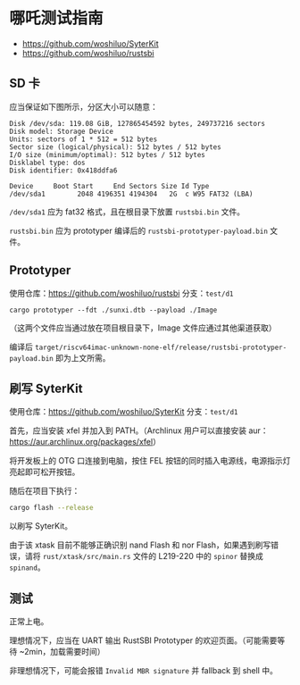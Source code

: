 # 哪吒测试指南

- https://github.com/woshiluo/SyterKit
- https://github.com/woshiluo/rustsbi

## SD 卡

应当保证如下图所示，分区大小可以随意：

```plain
Disk /dev/sda: 119.08 GiB, 127865454592 bytes, 249737216 sectors
Disk model: Storage Device
Units: sectors of 1 * 512 = 512 bytes
Sector size (logical/physical): 512 bytes / 512 bytes
I/O size (minimum/optimal): 512 bytes / 512 bytes
Disklabel type: dos
Disk identifier: 0x418ddfa6

Device     Boot Start     End Sectors Size Id Type
/dev/sda1        2048 4196351 4194304   2G  c W95 FAT32 (LBA)
```

`/dev/sda1` 应为 fat32 格式，且在根目录下放置 `rustsbi.bin` 文件。

`rustsbi.bin` 应为 prototyper 编译后的 `rustsbi-prototyper-payload.bin` 文件。

## Prototyper

使用仓库：<https://github.com/woshiluo/rustsbi>
分支：`test/d1`

```
cargo prototyper --fdt ./sunxi.dtb --payload ./Image
```

（这两个文件应当通过放在项目根目录下，Image 文件应通过其他渠道获取）

编译后 `target/riscv64imac-unknown-none-elf/release/rustsbi-prototyper-payload.bin` 即为上文所需。

## 刷写 SyterKit

使用仓库：<https://github.com/woshiluo/SyterKit>
分支：`test/d1`

首先，应当安装 xfel 并加入到 PATH。（Archlinux 用户可以直接安装 aur：<https://aur.archlinux.org/packages/xfel>）

将开发板上的 OTG 口连接到电脑，按住 FEL 按钮的同时插入电源线，电源指示灯亮起即可松开按钮。

随后在项目下执行：

```bash
cargo flash --release
```

以刷写 SyterKit。

由于该 xtask 目前不能够正确识别 nand Flash 和 nor Flash，如果遇到刷写错误，请将 `rust/xtask/src/main.rs` 文件的 L219-220 中的 `spinor` 替换成 `spinand`。

## 测试

正常上电。

理想情况下，应当在 UART 输出 RustSBI Prototyper 的欢迎页面。（可能需要等待 ~2min，加载需要时间）

非理想情况下，可能会报错 `Invalid MBR signature` 并 fallback 到 shell 中。
